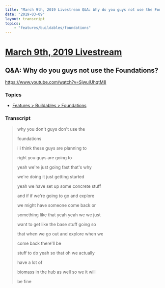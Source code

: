 ```yaml
---
title: "March 9th, 2019 Livestream Q&A: Why do you guys not use the Foundations?"
date: "2019-03-09"
layout: transcript
topics:
    - "features/buildables/foundations"
---
```

# [March 9th, 2019 Livestream](../2019-03-09.md)
## Q&A: Why do you guys not use the Foundations?
https://www.youtube.com/watch?v=SjwuIUhqtM8

### Topics
* [Features > Buildables > Foundations](../topics/features/buildables/foundations.md)

### Transcript

> why you don't guys don't use the
> 
> foundations
> 
> i i think these guys are planning to
> 
> right you guys are going to
> 
> yeah we're just going fast that's why
> 
> we're doing it just getting started
> 
> yeah we have set up some concrete stuff
> 
> and if if we're going to go and explore
> 
> we might have someone come back or
> 
> something like that yeah yeah we we just
> 
> want to get like the base stuff going so
> 
> that when we go out and explore when we
> 
> come back there'll be
> 
> stuff to do yeah so that oh we actually
> 
> have a lot of
> 
> biomass in the hub as well so we it will
> 
> be fine
> 
